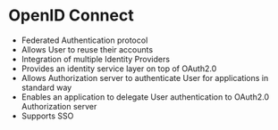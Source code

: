 # OpenID Connect

* Federated Authentication protocol
* Allows User to reuse their accounts
* Integration of multiple Identity Providers
* Provides an identity service layer on top of OAuth2.0
* Allows Authorization server to authenticate User for applications in standard way
* Enables an application to delegate User authentication to OAuth2.0 Authorization server
* Supports SSO
